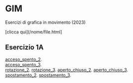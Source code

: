 # GIM
Esercizi di grafica in movimento (2023)

[clicca qui](/nome/file.html]

 ## Esercizio 1A

[acceso_spento_2](/esercizio_1A/acceso_spento_2.html).  
[acceso_spento_3](/esercizio_1A/acceso_spento_3.html).  
[rotazione_2](/esercizio_1A/rotazione_2.html). 
[rotazione_3](/esercizio_1A/rotazione_3.html). 
[aperto_chiuso_2](/esercizio_1A/aperto_chiuso_2.html). 
[aperto_chiuso_3](/esercizio_1A/aperto_chiuso_3.html). 
[spostamento_2](/esercizio_1A/spostamento_2.html). 
[spostamento_3](/esercizio_1A/spostamento_3.html). 
